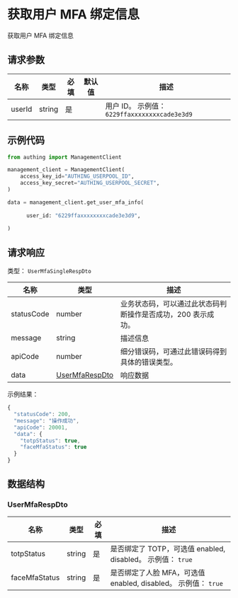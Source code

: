 # 获取用户 MFA 绑定信息

<!--
  警告⚠️：
  不要直接修改该文档，
  https://github.com/Authing/authing-docs-factory
  使用该项目进行生成
-->

获取用户 MFA 绑定信息

## 请求参数

| 名称 | 类型 | 必填 | 默认值 | 描述 |
| ---- | ---- | ---- | ---- | ---- |
| userId | string  | 是 |  | 用户 ID。 示例值： `6229ffaxxxxxxxxcade3e3d9` |


## 示例代码

```py
from authing import ManagementClient

management_client = ManagementClient(
    access_key_id="AUTHING_USERPOOL_ID",
    access_key_secret="AUTHING_USERPOOL_SECRET",
)

data = management_client.get_user_mfa_info(
  
      user_id: "6229ffaxxxxxxxxcade3e3d9",
  
)
```



## 请求响应

类型： `UserMfaSingleRespDto`

| 名称 | 类型 | 描述 |
| ---- | ---- | ---- |
| statusCode | number | 业务状态码，可以通过此状态码判断操作是否成功，200 表示成功。 |
| message | string | 描述信息 |
| apiCode | number | 细分错误码，可通过此错误码得到具体的错误类型。 |
| data | <a href="#UserMfaRespDto">UserMfaRespDto</a> | 响应数据 |



示例结果：

```js
{
  "statusCode": 200,
  "message": "操作成功",
  "apiCode": 20001,
  "data": {
    "totpStatus": true,
    "faceMfaStatus": true
  }
}
```

## 数据结构


### <a id="UserMfaRespDto"></a> UserMfaRespDto

| 名称 | 类型 | 必填 | 描述 |
| ---- |  ---- | ---- | ---- |
| totpStatus | string | 是 | 是否绑定了 TOTP，可选值 enabled, disabled。 示例值： `true`  |
| faceMfaStatus | string | 是 | 是否绑定了人脸 MFA，可选值 enabled, disabled。 示例值： `true`  |


